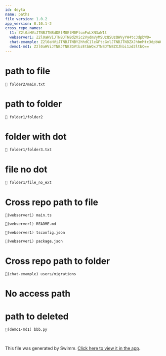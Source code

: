 ```yaml
---
id: 4eyta
name: paths
file_version: 1.0.2
app_version: 0.10.1-2
cross_repo_names:
  t1: Z2l0aHViJTNBJTNBdDElM0ElM0FlcmFuLXN3aW1t
  webserver1: Z2l0aHViJTNBJTNBd2Vic2VydmVyMSUzQSUzQWVyYW4tc3dpbW0=
  chat-example: Z2l0aHViJTNBJTNBY2hhdC1leGFtcGxlJTNBJTNBZXJhbnMtc3dpbW0=
  demo1-md1: Z2l0aHViJTNBJTNBZGVtbzEtbWQxJTNBJTNBZXJhbi1zd2ltbQ==
---
```


# path to file

`📄 folder2/main.txt`

# path to folder

`📄 folder1/folder2`

# folder with dot

`📄 folder1/folder3.txt`

# file no dot

`📄 folder1/file_no_ext`

# Cross repo path to file

`📄(webserver1) main.ts`

`📄(webserver1) README.md`

`📄(webserver1) tsconfig.json`

`📄(webserver1) package.json`

# Cross repo path to folder

`📄(chat-example) users/migrations`

# No access path

# path to deleted

`📄(demo1-md1) bbb.py`

<br/>

This file was generated by Swimm. [Click here to view it in the app](http://localhost:5000/repos/Z2l0aHViJTNBJTNBdDElM0ElM0FlcmFuLXN3aW1t/docs/4eyta).